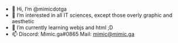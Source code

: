 - 👋 Hi, I’m @mimicdotga
- 👀 I’m interested in all IT sciences, except those overly graphic and aesthetic
- 🌱 I’m currently learning webjs and html ;D
- 📫 Discord: Mimic.ga#0865 Mail: mimic@mimic.ga

